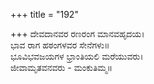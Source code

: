 +++
title = "192"

+++
ದೇವದಾನವರ ರಣರಂಗ ಮಾನವಹೃದಯ।  
ಭಾವ ರಾಗ ಹಠಂಗಳವರ ಸೇನೆಗಳು॥  
ಭೂವಿಭವಜಯಗಳ ಭ್ರಾಂತಿಯಲಿ ಮರೆಯುವರು।  
ಜೀವಾಮೃತವನವರು - ಮಂಕುತಿಮ್ಮ॥  

